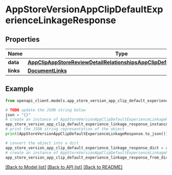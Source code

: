 # AppStoreVersionAppClipDefaultExperienceLinkageResponse


## Properties

Name | Type | Description | Notes
------------ | ------------- | ------------- | -------------
**data** | [**AppClipAppStoreReviewDetailRelationshipsAppClipDefaultExperienceData**](AppClipAppStoreReviewDetailRelationshipsAppClipDefaultExperienceData.md) |  | 
**links** | [**DocumentLinks**](DocumentLinks.md) |  | 

## Example

```python
from openapi_client.models.app_store_version_app_clip_default_experience_linkage_response import AppStoreVersionAppClipDefaultExperienceLinkageResponse

# TODO update the JSON string below
json = "{}"
# create an instance of AppStoreVersionAppClipDefaultExperienceLinkageResponse from a JSON string
app_store_version_app_clip_default_experience_linkage_response_instance = AppStoreVersionAppClipDefaultExperienceLinkageResponse.from_json(json)
# print the JSON string representation of the object
print(AppStoreVersionAppClipDefaultExperienceLinkageResponse.to_json())

# convert the object into a dict
app_store_version_app_clip_default_experience_linkage_response_dict = app_store_version_app_clip_default_experience_linkage_response_instance.to_dict()
# create an instance of AppStoreVersionAppClipDefaultExperienceLinkageResponse from a dict
app_store_version_app_clip_default_experience_linkage_response_from_dict = AppStoreVersionAppClipDefaultExperienceLinkageResponse.from_dict(app_store_version_app_clip_default_experience_linkage_response_dict)
```
[[Back to Model list]](../README.md#documentation-for-models) [[Back to API list]](../README.md#documentation-for-api-endpoints) [[Back to README]](../README.md)


